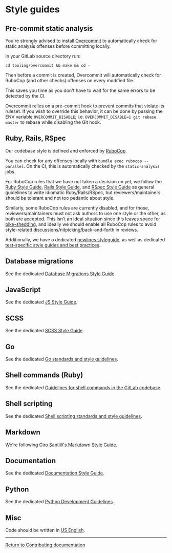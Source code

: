 # Style guides

## Pre-commit static analysis

You're strongly advised to install
[Overcommit](https://github.com/sds/overcommit) to automatically check for
static analysis offenses before committing locally.

In your GitLab source directory run:

```shell
cd tooling/overcommit && make && cd -
```

Then before a commit is created, Overcommit will automatically check for
RuboCop (and other checks) offenses on every modified file.

This saves you time as you don't have to wait for the same errors to be detected
by the CI.

Overcommit relies on a pre-commit hook to prevent commits that violate its ruleset.
If you wish to override this behavior, it can be done by passing the ENV variable
`OVERCOMMIT_DISABLE`; i.e. `OVERCOMMIT_DISABLE=1 git rebase master` to rebase while
disabling the Git hook.

## Ruby, Rails, RSpec

Our codebase style is defined and enforced by [RuboCop](https://github.com/rubocop-hq/rubocop).

You can check for any offenses locally with `bundle exec rubocop --parallel`.
On the CI, this is automatically checked by the `static-analysis` jobs.

For RuboCop rules that we have not taken a decision on yet, we follow the
[Ruby Style Guide](https://github.com/rubocop-hq/ruby-style-guide),
[Rails Style Guide](https://github.com/rubocop-hq/rails-style-guide), and
[RSpec Style Guide](https://github.com/rubocop-hq/rspec-style-guide) as general
guidelines to write idiomatic Ruby/Rails/RSpec, but reviewers/maintainers should
be tolerant and not too pedantic about style.

Similarly, some RuboCop rules are currently disabled, and for those,
reviewers/maintainers must not ask authors to use one style or the other, as both
are accepted. This isn't an ideal situation since this leaves space for
[bike-shedding](https://en.wiktionary.org/wiki/bikeshedding), and ideally we
should enable all RuboCop rules to avoid style-related
discussions/nitpicking/back-and-forth in reviews.

Additionally, we have a dedicated
[newlines styleguide](../newlines_styleguide.md), as well as dedicated
[test-specific style guides and best practices](../testing_guide/index.md).

## Database migrations

See the dedicated [Database Migrations Style Guide](../migration_style_guide.md).

## JavaScript

See the dedicated [JS Style Guide](../fe_guide/style/javascript.md).

## SCSS

See the dedicated [SCSS Style Guide](../fe_guide/style/scss.md).

## Go

See the dedicated [Go standards and style guidelines](../go_guide/index.md).

## Shell commands (Ruby)

See the dedicated [Guidelines for shell commands in the GitLab codebase](../shell_commands.md).

## Shell scripting

See the dedicated [Shell scripting standards and style guidelines](../shell_scripting_guide/index.md).

## Markdown

We're following [Ciro Santilli's Markdown Style Guide](https://cirosantilli.com/markdown-style-guide).

## Documentation

See the dedicated [Documentation Style Guide](../documentation/styleguide.md).

## Python

See the dedicated [Python Development Guidelines](../python_guide/index.md).

## Misc

Code should be written in [US English](https://en.wikipedia.org/wiki/American_English).

---

[Return to Contributing documentation](index.md)
